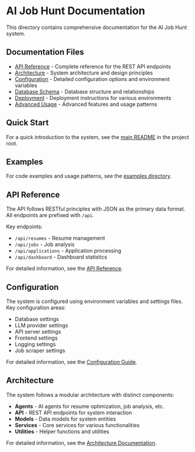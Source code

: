 # AI Job Hunt Documentation

This directory contains comprehensive documentation for the AI Job Hunt system.

## Documentation Files

- [API Reference](api-reference.md) - Complete reference for the REST API endpoints
- [Architecture](architecture.md) - System architecture and design principles
- [Configuration](configuration.md) - Detailed configuration options and environment variables
- [Database Schema](database-schema.md) - Database structure and relationships
- [Deployment](deployment.md) - Deployment instructions for various environments
- [Advanced Usage](advanced-usage.md) - Advanced features and usage patterns

## Quick Start

For a quick introduction to the system, see the [main README](../../README.md) in the project root.

## Examples

For code examples and usage patterns, see the [examples directory](../examples/).

## API Reference

The API follows RESTful principles with JSON as the primary data format. All endpoints are prefixed with `/api`.

Key endpoints:

- `/api/resumes` - Resume management
- `/api/jobs` - Job analysis
- `/api/applications` - Application processing
- `/api/dashboard` - Dashboard statistics

For detailed information, see the [API Reference](api-reference.md).

## Configuration

The system is configured using environment variables and settings files. Key configuration areas:

- Database settings
- LLM provider settings
- API server settings
- Frontend settings
- Logging settings
- Job scraper settings

For detailed information, see the [Configuration Guide](configuration.md).

## Architecture

The system follows a modular architecture with distinct components:

- **Agents** - AI agents for resume optimization, job analysis, etc.
- **API** - REST API endpoints for system interaction
- **Models** - Data models for system entities
- **Services** - Core services for various functionalities
- **Utilities** - Helper functions and utilities

For detailed information, see the [Architecture Documentation](architecture.md).
